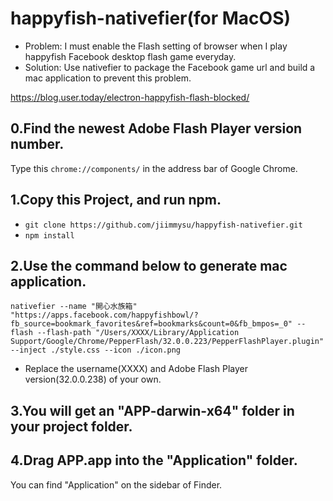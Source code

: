 # happyfish-nativefier(for MacOS)
- Problem: I must enable the Flash setting of browser when I play happyfish Facebook desktop flash game everyday.
- Solution: Use nativefier to package the Facebook game url and build a mac application to prevent this problem. 

https://blog.user.today/electron-happyfish-flash-blocked/

## 0.Find the newest Adobe Flash Player version number.
Type this `chrome://components/` in the address bar of Google Chrome.

## 1.Copy this Project, and run npm.
- `git clone https://github.com/jiimmysu/happyfish-nativefier.git`
- `npm install`

## 2.Use the command below to generate mac application.
`nativefier --name "開心水族箱" "https://apps.facebook.com/happyfishbowl/?fb_source=bookmark_favorites&ref=bookmarks&count=0&fb_bmpos=_0" --flash --flash-path "/Users/XXXX/Library/Application Support/Google/Chrome/PepperFlash/32.0.0.223/PepperFlashPlayer.plugin" --inject ./style.css --icon ./icon.png`

* Replace the username(XXXX) and Adobe Flash Player version(32.0.0.238) of your own.

## 3.You will get an "APP-darwin-x64" folder in your project folder.
## 4.Drag APP.app into the "Application" folder.
You can find "Application" on the sidebar of Finder.
